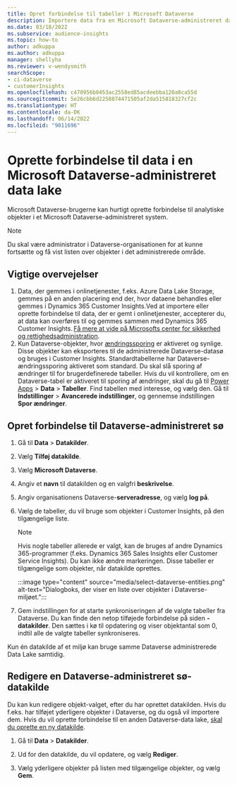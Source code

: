 ```yaml
---
title: Opret forbindelse til tabeller i Microsoft Dataverse
description: Importere data fra en Microsoft Dataverse-administreret data lake.
ms.date: 03/18/2022
ms.subservice: audience-insights
ms.topic: how-to
author: adkuppa
ms.author: adkuppa
manager: shellyha
ms.reviewer: v-wendysmith
searchScope:
- ci-dataverse
- customerInsights
ms.openlocfilehash: c470956b0453ac2558ed85acdeebba120a0ca55d
ms.sourcegitcommit: 5e26cbb6d2258074471505af2da515818327cf2c
ms.translationtype: HT
ms.contentlocale: da-DK
ms.lasthandoff: 06/14/2022
ms.locfileid: "9011696"
---
```

# <a name="connect-to-data-in-a-microsoft-dataverse-managed-data-lake"></a>Oprette forbindelse til data i en Microsoft Dataverse-administreret data lake

Microsoft Dataverse-brugerne kan hurtigt oprette forbindelse til analytiske objekter i et Microsoft Dataverse-administreret system.

> [!NOTE]
> Du skal være administrator i Dataverse-organisationen for at kunne fortsætte og få vist listen over objekter i det administrerede område.

## <a name="important-considerations"></a>Vigtige overvejelser

1. Data, der gemmes i onlinetjenester, f.eks. Azure Data Lake Storage, gemmes på en anden placering end der, hvor dataene behandles eller gemmes i Dynamics 365 Customer Insights.Ved at importere eller oprette forbindelse til data, der er gemt i onlinetjenester, accepterer du, at data kan overføres til og gemmes sammen med Dynamics 365 Customer Insights. [Få mere at vide på Microsofts center for sikkerhed og rettighedsadministration](https://www.microsoft.com/trust-center).
2. Kun Dataverse-objekter, hvor [ændringssporing](/power-platform/admin/enable-change-tracking-control-data-synchronization) er aktiveret og synlige. Disse objekter kan eksporteres til de administrerede Dataverse-datasø og bruges i Customer Insights. Standardtabellerne har Dataverse-ændringssporing aktiveret som standard. Du skal slå sporing af ændringer til for brugerdefinerede tabeller. Hvis du vil kontrollere, om en Dataverse-tabel er aktiveret til sporing af ændringer, skal du gå til [Power Apps](https://make.powerapps.com) > **Data** > **Tabeller**. Find tabellen med interesse, og vælg den. Gå til **Indstillinger** > **Avancerede indstillinger**, og gennemse indstillingen **Spor ændringer**.

## <a name="connect-to-a-dataverse-managed-lake"></a>Opret forbindelse til Dataverse-administreret sø

1. Gå til **Data** > **Datakilder**.

1. Vælg **Tilføj datakilde**.

1. Vælg **Microsoft Dataverse**.

1. Angiv et **navn** til datakilden og en valgfri **beskrivelse**.

1. Angiv organisationens Dataverse-**serveradresse**, og vælg **log på**.

1. Vælg de tabeller, du vil bruge som objekter i Customer Insights, på den tilgængelige liste.

   > [!NOTE]
   > Hvis nogle tabeller allerede er valgt, kan de bruges af andre Dynamics 365-programmer (f.eks. Dynamics 365 Sales Insights eller Customer Service Insights). Du kan ikke ændre markeringen. Disse tabeller er tilgængelige som objekter, når datakilde oprettes.

    :::image type="content" source="media/select-dataverse-entities.png" alt-text="Dialogboks, der viser en liste over objekter i Dataverse-miljøet.":::

1. Gem indstillingen for at starte synkroniseringen af de valgte tabeller fra Dataverse. Du kan finde den netop tilføjede forbindelse på siden **-datakilder**. Den sættes i kø til opdatering og viser objektantal som 0, indtil alle de valgte tabeller synkroniseres.

Kun én datakilde af et miljø kan bruge samme Dataverse administrerede Data Lake samtidig.

## <a name="edit-a-dataverse-managed-lake-data-source"></a>Redigere en Dataverse-administreret sø-datakilde

Du kan kun redigere objekt-valget, efter du har oprettet datakilden. Hvis du f.eks. har tilføjet yderligere objekter i Dataverse, og du også vil importere dem.
Hvis du vil oprette forbindelse til en anden Dataverse-data lake, [skal du oprette en ny datakilde](#connect-to-a-dataverse-managed-lake).

1. Gå til **Data** > **Datakilder**.

1. Ud for den datakilde, du vil opdatere, og vælg **Rediger**.

1. Vælg yderligere objekter på listen med tilgængelige objekter, og vælg **Gem**.
